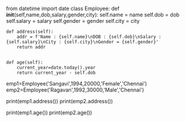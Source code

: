 from datetime import date
class Employee:
    def __init__(self,name,dob,salary,gender,city):
        self.name = name
        self.dob = dob
        self.salary = salary
        self.gender = gender
        self.city = city
        
    def address(self):
        addr = f'Name : {self.name}\nDOB : {self.dob}\nSalary : {self.salary}\nCity : {self.city}\nGender = {self.gender}'
        return addr
    
    
    def age(self):
        current_year=date.today().year
        return current_year - self.dob
    
emp1=Employee('Sangavi',1994,20000,'Female','Chennai')
emp2=Employee('Ragavan',1992,30000,'Male','Chennai')

print(emp1.address())
print(emp2.address())

print(emp1.age())
print(emp2.age())
        
